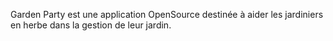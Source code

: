 Garden Party est une application OpenSource destinée à aider les jardiniers en herbe dans la gestion de leur jardin.